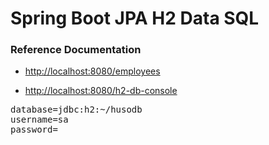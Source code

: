 # Spring Boot JPA H2 Data SQL

### Reference Documentation

* [http://localhost:8080/employees](http://localhost:8080/employees)

* [http://localhost:8080/h2-db-console](http://localhost:8080/h2-db-console)
<pre>
database=jdbc:h2:~/husodb
username=sa
password=
</pre>